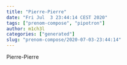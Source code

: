 ```yaml
---
title: "Pierre-Pierre"
date: "Fri Jul  3 23:44:14 CEST 2020"
tags: ["prenom-compose", "pipotron"]
author: m1ch3l
categories: ["generated"]
slug: "prenom-compose/2020-07-03-23:44:14"
---
```


Pierre-Pierre
